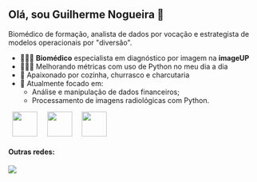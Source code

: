 ## Olá, sou Guilherme Nogueira 👋


Biomédico de formação, analista de dados por vocação e estrategista de modelos operacionais por "diversão".


- 👨🏼‍⚕️ **Biomédico** especialista em diagnóstico por imagem na **imageUP**
- 👨🏼‍💻 Melhorando métricas com uso de Python no meu dia a dia
- 🍖 Apaixonado por cozinha, churrasco e charcutaria
- 🔎 Atualmente focado em:
  - Análise e manipulação de dados financeiros;
  - Processamento de imagens radiológicas com Python.


<div display='inline'>
  &nbsp;&nbsp;<img width='50' height='50' src="https://cdn.jsdelivr.net/gh/devicons/devicon@latest/icons/python/python-original.svg" />&nbsp;&nbsp;
  &nbsp;&nbsp;<img width='50' height='50' src="https://img.icons8.com/external-yogi-aprelliyanto-flat-yogi-aprelliyanto/32/external-report-business-marketing-yogi-aprelliyanto-flat-yogi-aprelliyanto.png" />&nbsp;&nbsp;
  &nbsp;&nbsp;<img width='50' height='50' src="https://img.icons8.com/external-flaticons-lineal-color-flat-icons/64/external-x-rays-disability-flaticons-lineal-color-flat-icons.png" />&nbsp;&nbsp;
</div>


#### Outras redes:

<a href="https://www.linkedin.com/in/guilherme-nogueira-4609bb160/">
  <img src="https://img.shields.io/badge/linkedin-%230077B5.svg?style=for-the-badge&logo=linkedin&logoColor=white" />
</a>
  
